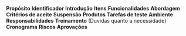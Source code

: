 **Propósito**
**Identificador**
**Introdução**
**Itens**
**Funcionalidades**
**Abordagem**
**Critérios de aceite**
**Suspensão**
**Produtos**
**Tarefas de teste**
**Ambiente**
**Responsabilidades**
**Treinamento** (Duvidas quanto a necessidade)
**Cronograma**
**Riscos**
**Aprovações**